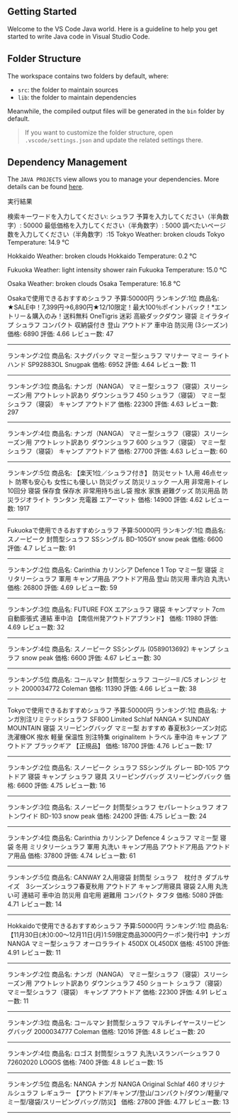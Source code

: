 ## Getting Started

Welcome to the VS Code Java world. Here is a guideline to help you get started to write Java code in Visual Studio Code.

## Folder Structure

The workspace contains two folders by default, where:

- `src`: the folder to maintain sources
- `lib`: the folder to maintain dependencies

Meanwhile, the compiled output files will be generated in the `bin` folder by default.

> If you want to customize the folder structure, open `.vscode/settings.json` and update the related settings there.

## Dependency Management

The `JAVA PROJECTS` view allows you to manage your dependencies. More details can be found [here](https://github.com/microsoft/vscode-java-dependency#manage-dependencies).

実行結果


検索キーワードを入力してください: シュラフ
予算を入力してください（半角数字）: 50000
最低価格を入力してください（半角数字）: 5000
調べたいページ数を入力してください（半角数字）:15
Tokyo Weather: broken clouds
Tokyo Temperature: 14.9 °C

Hokkaido Weather: broken clouds
Hokkaido Temperature: 0.2 °C

Fukuoka Weather: light intensity shower rain
Fukuoka Temperature: 15.0 °C

Osaka Weather: broken clouds
Osaka Temperature: 16.8 °C

Osakaで使用できるおすすめシュラフ
予算:50000円
ランキング:1位
商品名: ★SALE中！7,399円→6,890円★12/10限定！最大100％ポイントバック！*エントリー＆購入のみ！送料無料 OneTigris 迷彩 高級ダックダウン 寝袋 ミイラタイプ シュラフ コンパクト 収納袋付き 登山 アウトドア 車中泊 防災用 (3シーズン)
価格: 6890
評価: 4.66
レビュー数: 47
**********************************************************************************************
ランキング:2位
商品名: スナグパック マミー型シュラフ マリナー マミー ライトハンド SP92883OL Snugpak
価格: 6952
評価: 4.64
レビュー数: 11
**********************************************************************************************
ランキング:3位
商品名: ナンガ（NANGA） マミー型シュラフ（寝袋）スリーシーズン用 アウトレット訳あり ダウンシュラフ 450 シュラフ（寝袋） マミー型シュラフ（寝袋） キャンプ アウトドア
価格: 22300
評価: 4.63
レビュー数: 297
**********************************************************************************************
ランキング:4位
商品名: ナンガ（NANGA） マミー型シュラフ（寝袋）スリーシーズン用 アウトレット訳あり ダウンシュラフ 600 シュラフ（寝袋） マミー型シュラフ（寝袋） キャンプ アウトドア
価格: 27700
評価: 4.63
レビュー数: 60
**********************************************************************************************
ランキング:5位
商品名: 【楽天1位／シュラフ付き】 防災セット 1人用 46点セット 防寒も安心も 女性にも優しい 防災グッズ 防災リュック 一人用 非常用トイレ10回分 寝袋 保存食 保存水 非常用持ち出し袋 撥水 家族 避難グッズ 防災用品 防災ラジオライト ランタン 充電器 エアーマット
価格: 14900
評価: 4.62
レビュー数: 1917
**********************************************************************************************

Fukuokaで使用できるおすすめシュラフ
予算:50000円
ランキング:1位
商品名: スノーピーク 封筒型シュラフ SSシングル BD-105GY snow peak
価格: 6600
評価: 4.7
レビュー数: 91
**********************************************************************************************
ランキング:2位
商品名: Carinthia カリンシア Defence 1 Top マミー型 寝袋 ミリタリーシュラフ 軍用 キャンプ用品 アウトドア用品 登山 防災用 車内泊 丸洗い
価格: 26800
評価: 4.69
レビュー数: 59
**********************************************************************************************
ランキング:3位
商品名: FUTURE FOX エアシュラフ 寝袋 キャンプマット 7cm 自動膨張式 連結 車中泊 【南信州発アウトドアブランド】
価格: 11980
評価: 4.69
レビュー数: 32
**********************************************************************************************
ランキング:4位
商品名: スノーピーク SSシングル (0589013692) キャンプ シュラフ snow peak
価格: 6600
評価: 4.67
レビュー数: 30
**********************************************************************************************
ランキング:5位
商品名: コールマン 封筒型シュラフ コージーII /C5 オレンジ セット 2000034772 Coleman
価格: 11390
評価: 4.66
レビュー数: 38
**********************************************************************************************

Tokyoで使用できるおすすめシュラフ
予算:50000円
ランキング:1位
商品名: ナンガ別注リミテッドシュラフ SF800 Limited Schlaf NANGA × SUNDAY MOUNTAIN 寝袋 スリーピングバッグ マミー型 おすすめ 春夏秋3シーズン対応 洗濯機OK 撥水 軽量 保温性 別注特集 originalitem トラベル 車中泊 キャンプ アウトドア ブラックギア 【正規品】
価格: 18700
評価: 4.76
レビュー数: 17
**********************************************************************************************
ランキング:2位
商品名: スノーピーク シュラフ SSシングル グレー BD-105 アウトドア 寝袋 キャンプ シュラフ 寝具 スリーピングバッグ スリーピングバック
価格: 6600
評価: 4.75
レビュー数: 16
**********************************************************************************************
ランキング:3位
商品名: スノーピーク 封筒型シュラフ セパレートシュラフ オフトンワイド BD-103 snow peak
価格: 24200
評価: 4.75
レビュー数: 24
**********************************************************************************************
ランキング:4位
商品名: Carinthia カリンシア Defence 4 シュラフ マミー型 寝袋 冬用 ミリタリーシュラフ 軍用 丸洗い キャンプ用品 アウトドア用品 アウトドア用品
価格: 37800
評価: 4.74
レビュー数: 61
**********************************************************************************************
ランキング:5位
商品名: CANWAY 2人用寝袋 封筒型 シュラフ　枕付き ダブルサイズ　3シーズンシュラフ春夏秋用 アウトドア キャンプ用寝具 寝袋 2人用 丸洗い可 連結可 車中泊 防災用 自宅用 避難用 コンパクト タフタ
価格: 5080
評価: 4.71
レビュー数: 14
**********************************************************************************************

Hokkaidoで使用できるおすすめシュラフ
予算:50000円
ランキング:1位
商品名: 【11月30日(木)0:00〜12月11日(月)1:59限定商品3000円クーポン発行中】ナンガ NANGA マミー型シュラフ オーロラライト 450DX OL450DX
価格: 45100
評価: 4.91
レビュー数: 11
**********************************************************************************************
ランキング:2位
商品名: ナンガ（NANGA） マミー型シュラフ（寝袋）スリーシーズン用 アウトレット訳あり ダウンシュラフ 450 ショート シュラフ（寝袋） マミー型シュラフ（寝袋） キャンプ アウトドア
価格: 22300
評価: 4.91
レビュー数: 11
**********************************************************************************************
ランキング:3位
商品名: コールマン 封筒型シュラフ マルチレイヤースリーピングバッグ 2000034777 Coleman
価格: 12016
評価: 4.8
レビュー数: 20
**********************************************************************************************
ランキング:4位
商品名: ロゴス 封筒型シュラフ 丸洗いスランバーシュラフ 0 72602020 LOGOS
価格: 7400
評価: 4.8
レビュー数: 15
**********************************************************************************************
ランキング:5位
商品名: NANGA ナンガ NANGA Original Schlaf 460 オリジナルシュラフ レギュラー 【アウトドア/キャンプ/登山/コンパクト/ダウン/軽量/マミー型/寝袋/スリーピングバッグ/防災】
価格: 27800
評価: 4.77
レビュー数: 13
**********************************************************************************************
